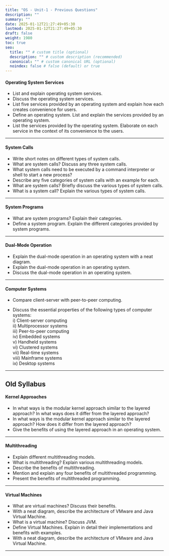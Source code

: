 ```yaml
---
title: "OS - Unit-1 - Previous Questions"
description: ""
summary: ""
date: 2025-01-12T21:27:49+05:30
lastmod: 2025-01-12T21:27:49+05:30
draft: false
weight: 1980
toc: true
seo:
  title: "" # custom title (optional)
  description: "" # custom description (recommended)
  canonical: "" # custom canonical URL (optional)
  noindex: false # false (default) or true
---
```



#### Operating System Services

* List and explain operating system services.
* Discuss the operating system services.
* List five services provided by an operating system and explain how each creates convenience for users.
* Define an operating system. List and explain the services provided by an operating system.
* List the services provided by the operating system. Elaborate on each service in the context of its convenience to the users.

---

#### System Calls

* Write short notes on different types of system calls.
* What are system calls? Discuss any three system calls.  
* What system calls need to be executed by a command interpreter or shell to start a new process?
* Describe any five categories of system calls with an example for each.
* What are system calls? Briefly discuss the various types of system calls.
* What is a system call? Explain the various types of system calls.

---

#### System Programs

* What are system programs? Explain their categories.
* Define a system program. Explain the different categories provided by system programs.

---

#### Dual-Mode Operation

* Explain the dual-mode operation in an operating system with a neat diagram.
* Explain the dual-mode operation in an operating system.
* Discuss the dual-mode operation in an operating system.

---

#### Computer Systems

* Compare client-server with peer-to-peer computing. 

* Discuss the essential properties of the following types of computer systems:  
	i) Client-server computing  
	ii) Multiprocessor systems  
	iii) Peer-to-peer computing  
	iv) Embedded systems  
	v) Handheld systems  
	vi) Clustered systems  
	vii) Real-time systems  
	viii) Mainframe systems  
	ix) Desktop systems

---

## Old Syllabus

#### Kernel Approaches

* In what ways is the modular kernel approach similar to the layered approach? In what ways does it differ from the layered approach?  
* In what ways is the modular kernel approach similar to the layered approach? How does it differ from the layered approach?  
* Give the benefits of using the layered approach in an operating system.

---

#### Multithreading

* Explain different multithreading models. 
* What is multithreading? Explain various multithreading models.
* Describe the benefits of multithreading.
* Mention and explain any four benefits of multithreaded programming.
* Present the benefits of multithreaded programming.

____

#### Virtual Machines

* What are virtual machines? Discuss their benefits.
* With a neat diagram, describe the architecture of VMware and Java Virtual Machine.
* What is a virtual machine? Discuss JVM.  
* Define Virtual Machines. Explain in detail their implementations and benefits with examples.
* With a neat diagram, describe the architecture of VMware and Java Virtual Machine. 

____
